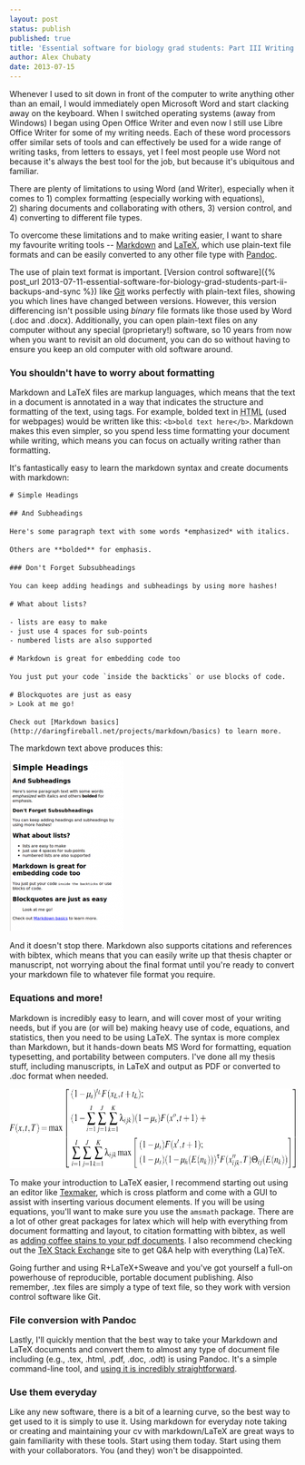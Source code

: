 ```yaml
---
layout: post
status: publish
published: true
title: 'Essential software for biology grad students: Part III Writing Tools'
author: Alex Chubaty
date: 2013-07-15
---
```


Whenever I used to sit down in front of the computer to write anything other than an email, I would immediately open Microsoft Word and start clacking away on the keyboard. When I switched operating systems (away from Windows) I began using Open Office Writer and even now I still use Libre Office Writer for some of my writing needs. Each of these word processors offer similar sets of tools and can effectively be used for a wide range of writing tasks, from letters to essays, yet I feel most people use Word not because it's always the best tool for the job, but because it's ubiquitous and familiar.

There are plenty of limitations to using Word (and Writer), especially when it comes to 1) complex formatting (especially working with equations), 2) sharing documents and collaborating with others, 3) version control, and 4) converting to different file types.

To overcome these limitations and to make writing easier, I want to share my favourite writing tools -- [Markdown](http://daringfireball.net/projects/markdown/) and [LaTeX](http://www.latex-project.org/), which use plain-text file formats and can be easily converted to any other file type with [Pandoc](http://johnmacfarlane.net/pandoc/).

The use of plain text format is important. [Version control software]({% post_url 2013-07-11-essential-software-for-biology-grad-students-part-ii-backups-and-sync %}) like [Git](https://github.com/) works perfectly with plain-text files, showing you which lines have changed between versions. However, this version differencing isn't possible using *binary* file formats like those used by Word (.doc and .docx). Additionally, you can open plain-text files on any computer without any special (proprietary!) software, so 10 years from now when you want to revisit an old document, you can do so without having to ensure you keep an old computer with old software around.

### You shouldn't have to worry about formatting

Markdown and LaTeX files are markup languages, which means that the text in a document is annotated in a way that indicates the structure and formatting of the text, using tags. For example, bolded text in <acronym title="HyperText Markup Language">HTML</acronym> (used for webpages) would be written like this: `<b>bold text here</b>`. Markdown makes this even simpler, so you spend less time formatting your document while writing, which means you can focus on actually writing rather than formatting.

It's fantastically easy to learn the markdown syntax and create documents with markdown:

```
# Simple Headings

## And Subheadings

Here's some paragraph text with some words *emphasized* with italics.

Others are **bolded** for emphasis.

### Don't Forget Subsubheadings

You can keep adding headings and subheadings by using more hashes!

# What about lists?

- lists are easy to make
- just use 4 spaces for sub-points
- numbered lists are also supported

# Markdown is great for embedding code too

You just put your code `inside the backticks` or use blocks of code.

# Blockquotes are just as easy
> Look at me go!

Check out [Markdown basics](http://daringfireball.net/projects/markdown/basics) to learn more.
```

The markdown text above produces this:

<a href="/uploads/2013/07/markdown.png"><img class="size-medium wp-image-229 aligncenter" alt="markdown" src="/uploads/2013/07/markdown-201x300.png" width="201" height="300" /></a>

And it doesn't stop there. Markdown also supports citations and references with bibtex, which means that you can easily write up that thesis chapter or manuscript, not worrying about the final format until you're ready to convert your markdown file to whatever file format you require.

### Equations and more!

Markdown is incredibly easy to learn, and will cover most of your writing needs, but if you are (or will be) making heavy use of code, equations, and statistics, then you need to be using LaTeX. The syntax is more complex than Markdown, but it hands-down beats MS Word for formatting, equation typesetting, and portability between computers. I've done all my thesis stuff, including manuscripts, in LaTeX and output as PDF or converted to .doc format when needed.

<a href="/uploads/2013/07/mpb-game-dpe.png"><img class="aligncenter  wp-image-232" title="a LaTeX equation" alt="a LaTeX equation" src="/uploads/2013/07/mpb-game-dpe-1024x231.png" width="625" height="140" /></a>

To make your introduction to LaTeX easier, I recommend starting out using an editor like [Texmaker](http://www.xm1math.net/texmaker/), which is cross platform and come with a GUI to assist with inserting various document elements. If you will be using equations, you'll want to make sure you use the `amsmath` package. There are a lot of other great packages for latex which will help with everything from document formatting and layout, to citation formatting with bibtex, as well as [adding coffee stains to your pdf documents](http://texblog.org/2012/06/21/classic-coffee-stains-with-latex/). I also recommend checking out the [TeX Stack Exchange](http://tex.stackexchange.com/) site to get Q&A help with everything (La)TeX.

Going further and using R+LaTeX+Sweave and you've got yourself a full-on powerhouse of reproducible, portable document publishing. Also remember, .tex files are simply a type of text file, so they work with version control software like Git.

### File conversion with Pandoc

Lastly, I'll quickly mention that the best way to take your Markdown and LaTeX documents and convert them to almost any type of document file including (e.g., .tex, .html, .pdf, .doc, .odt) is using Pandoc. It's a simple command-line tool, and [using it is incredibly straightforward](http://johnmacfarlane.net/pandoc/README.html).

### Use them everyday

Like any new software, there is a bit of a learning curve, so the best way to get used to it is simply to use it. Using markdown for everyday note taking or creating and maintaining your cv with markdown/LaTeX are great ways to gain familiarity with these tools. Start using them today. Start using them with your collaborators. You (and they) won't be disappointed.
